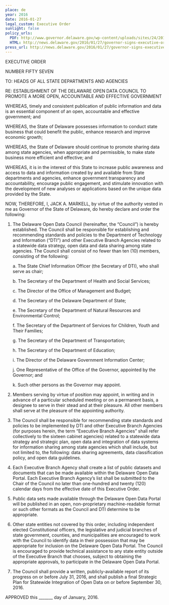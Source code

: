 ```yaml
---
place: de
year: 2016
date: 2016-01-27
legal_custom: Executive Order
sunlight: false
policy_urls:
  PDF: http://www.governor.delaware.gov/wp-content/uploads/sites/24/2016/12/EO057.pdf
  HTML: http://news.delaware.gov/2016/01/27/governor-signs-executive-order-that-increases-transparency-and-access-to-public-information/
press_url: http://news.delaware.gov/2016/01/27/governor-signs-executive-order-that-increases-transparency-and-access-to-public-information/
---
```


EXECUTIVE ORDER

NUMBER FIFTY SEVEN

TO: HEADS OF ALL STATE DEPARTMENTS AND AGENCIES

RE: ESTABLISHMENT OF THE DELAWARE OPEN DATA COUNCIL TO PROMOTE A MORE OPEN, ACCOUNTABLE AND EFFECTIVE GOVERNMENT

WHEREAS, timely and consistent publication of public information and data is an essential component of an open, accountable and effective government; and

WHEREAS, the State of Delaware possesses information to conduct state business that could benefit the public, enhance research and improve economic growth;

WHEREAS, the State of Delaware should continue to promote sharing data among state agencies, when appropriate and permissible, to make state business more efficient and effective; and

WHEREAS, it is in the interest of this State to increase public awareness and access to data and information created by and available from State departments and agencies, enhance government transparency and accountability, encourage public engagement, and stimulate innovation with the development of new analyses or applications based on the unique data provided by the State.

NOW, THEREFORE, I, JACK A. MARKELL, by virtue of the authority vested in me as Governor of the State of Delaware, do hereby declare and order the following:

1. The Delaware Open Data Council (hereinafter, the “Council”) is hereby established. The Council shall be responsible for establishing and recommending standards and policies to the Department of Technology and Information (“DTI”) and other Executive Branch Agencies related to a statewide data strategy, open data and data sharing among state agencies. The Council shall consist of no fewer than ten (10) members, consisting of the following:

    a. The State Chief Information Officer (the Secretary of DTI), who shall serve as chair;

    b. The Secretary of the Department of Health and Social Services;

    c. The Director of the Office of Management and Budget;

    d. The Secretary of the Delaware Department of State;

    e. The Secretary of the Department of Natural Resources and Environmental Control;

    f. The Secretary of the Department of Services for Children, Youth and Their Families;

    g. The Secretary of the Department of Transportation;

    h. The Secretary of the Department of Education;

    i. The Director of the Delaware Government Information Center;

    j. One Representative of the Office of the Governor, appointed by the Governor; and

    k. Such other persons as the Governor may appoint.

2. Members serving by virtue of position may appoint, in writing and in advance of a particular scheduled meeting or on a permanent basis, a designee to serve in their stead and at their pleasure. All other members shall serve at the pleasure of the appointing authority.

3. The Council shall be responsible for recommending state standards and policies to be implemented by DTI and other Executive Branch Agencies (for purposes herein, the term “Executive Branch Agencies” shall refer collectively to the sixteen cabinet agencies) related to a statewide data strategy and strategic plan, open data and integration of data systems for information sharing among state agencies which shall include, but not limited to, the following: data sharing agreements, data classification policy, and open data guidelines.

4. Each Executive Branch Agency shall create a list of public datasets and documents that can be made available within the Delaware Open Data Portal. Each Executive Branch Agency’s list shall be submitted to the Chair of the Council no later than one-hundred and twenty (120) calendar days from the effective date of this Executive Order.

5. Public data sets made available through the Delaware Open Data Portal will be published in an open, non-proprietary machine-readable format or such other formats as the Council and DTI determine to be appropriate.

6. Other state entities not covered by this order, including independent elected Constitutional officers, the legislative and judicial branches of state government, counties, and municipalities are encouraged to work with the Council to identify data in their possession that may be appropriate for inclusion on the Delaware Open Data Portal. The Council is encouraged to provide technical assistance to any state entity outside of the Executive Branch that chooses, subject to obtaining the appropriate approvals, to participate in the Delaware Open Data Portal.

7. The Council shall provide a written, publicly-available report of its progress on or before July 31, 2016, and shall publish a final Strategic Plan for Statewide Integration of Open Data on or before September 30, 2016.

APPROVED this _______ day of January, 2016.
